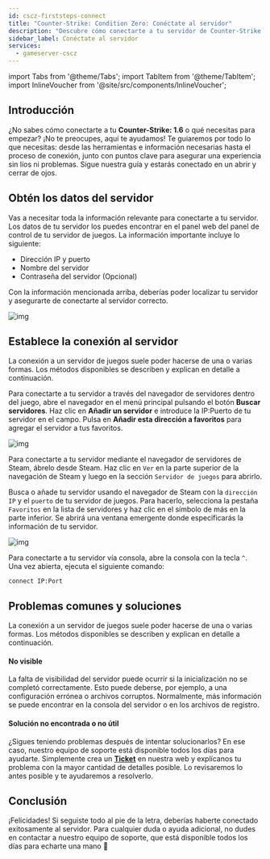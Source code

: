 ```yaml
---
id: cscz-firststeps-connect
title: "Counter-Strike: Condition Zero: Conéctate al servidor"
description: "Descubre cómo conectarte a tu servidor de Counter-Strike 1.6 sin complicaciones y prepárate para jugar → Aprende más ahora"
sidebar_label: Conéctate al servidor
services:
  - gameserver-cscz
---
```


import Tabs from '@theme/Tabs';
import TabItem from '@theme/TabItem';
import InlineVoucher from '@site/src/components/InlineVoucher';


## Introducción
¿No sabes cómo conectarte a tu **Counter-Strike: 1.6** o qué necesitas para empezar? ¡No te preocupes, aquí te ayudamos! Te guiaremos por todo lo que necesitas: desde las herramientas e información necesarias hasta el proceso de conexión, junto con puntos clave para asegurar una experiencia sin líos ni problemas. Sigue nuestra guía y estarás conectado en un abrir y cerrar de ojos.

<InlineVoucher />



## Obtén los datos del servidor

Vas a necesitar toda la información relevante para conectarte a tu servidor. Los datos de tu servidor los puedes encontrar en el panel web del panel de control de tu servidor de juegos. La información importante incluye lo siguiente:

- Dirección IP y puerto
- Nombre del servidor
- Contraseña del servidor (Opcional)

Con la información mencionada arriba, deberías poder localizar tu servidor y asegurarte de conectarte al servidor correcto.

![img](https://screensaver01.zap-hosting.com/index.php/s/pJjF7eXkfrm5f4j/preview)

## Establece la conexión al servidor

La conexión a un servidor de juegos suele poder hacerse de una o varias formas. Los métodos disponibles se describen y explican en detalle a continuación.

<Tabs>
    <TabItem value="connect_solution_server_browser_ingame" label="Navegador de servidores (En juego)" default>

Para conectarte a tu servidor a través del navegador de servidores dentro del juego, abre el navegador en el menú principal pulsando el botón **Buscar servidores**. Haz clic en **Añadir un servidor** e introduce la IP:Puerto de tu servidor en el campo. Pulsa en **Añadir esta dirección a favoritos** para agregar el servidor a tus favoritos.

![img](https://screensaver01.zap-hosting.com/index.php/s/5PinmKNwLt4ALGZ/download)

</TabItem>

<TabItem value="connect_solution_server_browser_steam" label="Navegador de servidores (Steam)">

Para conectarte a tu servidor mediante el navegador de servidores de Steam, ábrelo desde Steam. Haz clic en `Ver` en la parte superior de la navegación de Steam y luego en la sección `Servidor de juegos` para abrirlo.

Busca o añade tu servidor usando el navegador de Steam con la `dirección IP` y el `puerto` de tu servidor de juegos. Para hacerlo, selecciona la pestaña `Favoritos` en la lista de servidores y haz clic en el símbolo de más en la parte inferior. Se abrirá una ventana emergente donde especificarás la información de tu servidor.

![img](https://screensaver01.zap-hosting.com/index.php/s/MMsokw2ZyCreeCN/download)

</TabItem>

<TabItem value="connect_solution3" label="Consola (En juego)">

Para conectarte a tu servidor vía consola, abre la consola con la tecla `^`. Una vez abierta, ejecuta el siguiente comando:

```
connect IP:Port
```

</TabItem>
</Tabs>



## Problemas comunes y soluciones

La conexión a un servidor de juegos suele poder hacerse de una o varias formas. Los métodos disponibles se describen y explican en detalle a continuación.

#### No visible

La falta de visibilidad del servidor puede ocurrir si la inicialización no se completó correctamente. Esto puede deberse, por ejemplo, a una configuración errónea o archivos corruptos. Normalmente, más información se puede encontrar en la consola del servidor o en los archivos de registro.



#### Solución no encontrada o no útil

¿Sigues teniendo problemas después de intentar solucionarlos? En ese caso, nuestro equipo de soporte está disponible todos los días para ayudarte. Simplemente crea un **[Ticket](https://zap-hosting.com/en/customer/support/)** en nuestra web y explícanos tu problema con la mayor cantidad de detalles posible. Lo revisaremos lo antes posible y te ayudaremos a resolverlo.



## Conclusión

¡Felicidades! Si seguiste todo al pie de la letra, deberías haberte conectado exitosamente al servidor. Para cualquier duda o ayuda adicional, no dudes en contactar a nuestro equipo de soporte, que está disponible todos los días para echarte una mano 🙂




<InlineVoucher />
